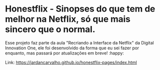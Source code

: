  # Honestflix - Sinopses do que tem de melhor na Netflix, só que mais sincero que o normal.



Esse projeto faz parte da aula "Recriando a Interface da Netflix" da Digital Innovation One, ele foi desenvolvido da  forma que eu sei fazer por enquanto, mas passará por atualizações em breve! :happy:



Link:  https://jardancarvalho.github.io/honestflix-pages/index.html